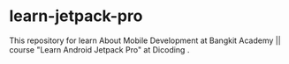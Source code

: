# learn-jetpack-pro
This repository for learn About Mobile Development at Bangkit Academy || course "Learn Android Jetpack Pro" at Dicoding .
